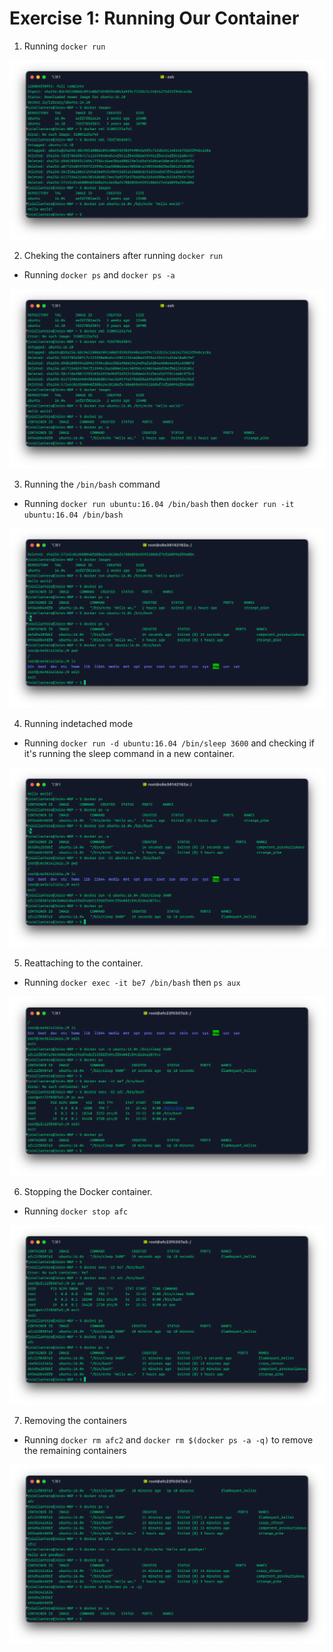 # Exercise 1: Running Our Container

1. Running `docker run`

<img src="1 - hello world.png" alt="1">

2. Cheking the containers after running `docker run`

* Running `docker ps` and `docker ps -a`

<img src="2 - check running containers.png" alt="2">

3. Running the `/bin/bash` command

* Running `docker run ubuntu:16.04 /bin/bash` then `docker run -it ubuntu:16.04 /bin/bash`

<img src="3 - docker :bin:bash.png" alt="3">

4. Running indetached mode

* Running `docker run -d ubuntu:16.04 /bin/sleep 3600` and checking if it's running the sleep command in a new container.

<img src="4 - docker :bin:sleep 3600.png" alt="4">

5. Reattaching to the container.

* Running `docker exec -it be7 /bin/bash` then `ps aux`

<img src="5.png" alt="5">

6. Stopping the Docker container.

* Running `docker stop afc`

<img src="6 - kill -9.png" alt="6">

7. Removing the containers

* Running `docker rm afc2` and `docker rm $(docker ps -a -q)` to remove the remaining containers

<img src="7 - remove all docker images.png" alt="7">


